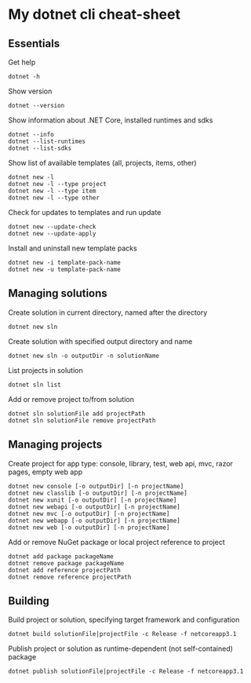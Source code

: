 # My dotnet cli cheat-sheet

## Essentials

Get help

```
dotnet -h
```

Show version

```
dotnet --version
```

Show information about .NET Core, installed runtimes and sdks

```
dotnet --info
dotnet --list-runtimes
dotnet --list-sdks
```

Show list of available templates (all, projects, items, other)

```
dotnet new -l
dotnet new -l --type project
dotnet new -l --type item
dotnet new -l --type other
```

Check for updates to templates and run update

```
dotnet new --update-check
dotnet new --update-apply
```

Install and uninstall new template packs

```
dotnet new -i template-pack-name
dotnet new -u template-pack-name
```

## Managing solutions

Create solution in current directory, named after the directory

```
dotnet new sln
```

Create solution with specified output directory and name

```
dotnet new sln -o outputDir -n solutionName
```


List projects in solution

```
dotnet sln list
```

Add or remove project to/from solution

```
dotnet sln solutionFile add projectPath
dotnet sln solutionFile remove projectPath
```

## Managing projects

Create project for app type: console, library, test, web api, mvc, razor pages, empty web app

```
dotnet new console [-o outputDir] [-n projectName]
dotnet new classlib [-o outputDir] [-n projectName]
dotnet new xunit [-o outputDir] [-n projectName]
dotnet new webapi [-o outputDir] [-n projectName]
dotnet new mvc [-o outputDir] [-n projectName]
dotnet new webapp [-o outputDir] [-n projectName]
dotnet new web [-o outputDir] [-n projectName]
```

Add or remove NuGet package or local project reference to project

```
dotnet add package packageName
dotnet remove package packageName
dotnet add reference projectPath
dotnet remove reference projectPath
```

## Building

Build project or solution, specifying target framework and configuration

```
dotnet build solutionFile|projectFile -c Release -f netcoreapp3.1
```

Publish project or solution as runtime-dependent (not self-contained) package

```
dotnet publish solutionFile|projectFile -c Release -f netcoreapp3.1
```

